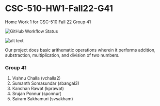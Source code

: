 # CSC-510-HW1-Fall22-G41
Home Work 1 for CSC-510 Fall 22 Group 41

![GitHub Workflow Status](https://img.shields.io/github/workflow/status/dwyl/auth_plug/Elixir%20CI?label=build&style=flat-square)


![alt text](https://github.com/vishnuchalla/CSC-510-HW1-Fall22-G41/blob/main/images/softwareEngg.png?raw=true)

Our project does basic arithematic operations wherein it performs addition, substraction, multiplication, and division of two numbers.

### Group 41
1. Vishnu Challa (vchalla2)
2. Sumanth Somasundar (sbangal3)
3. Kanchan Rawat (kprawat)
4. Srujan Ponnur (sponnur)
5. Sairam Sakhamuri (svsakham)



